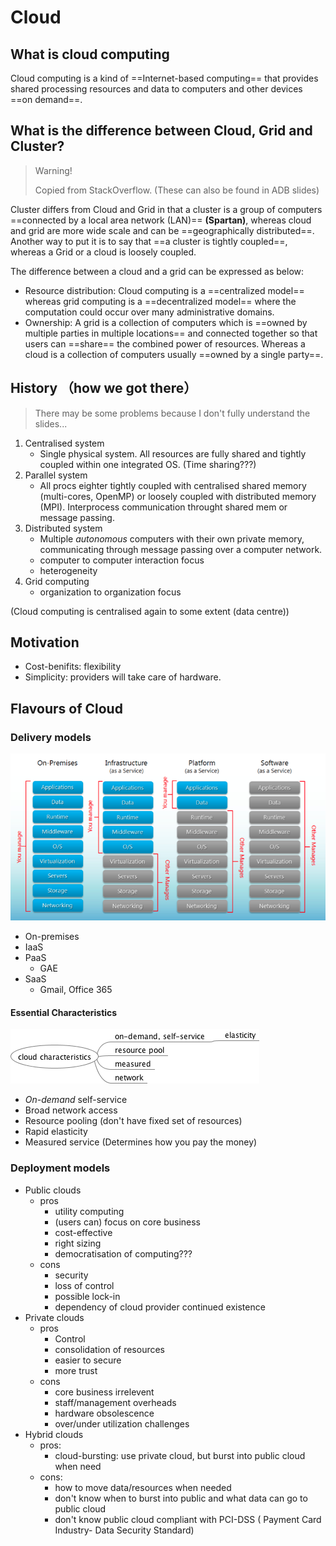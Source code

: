 # Cloud

## What is cloud computing

Cloud computing is a kind of ==Internet-based computing== that provides shared processing resources and data to computers and other devices ==on demand==.

## What is the difference between Cloud, Grid and Cluster? 

> Warning!
> 
> Copied from StackOverflow. (These can also be found in ADB slides)

Cluster differs from Cloud and Grid in that a cluster is a group of computers ==connected by a local area network (LAN)== **(Spartan)**, whereas cloud and grid are more wide scale and can be ==geographically distributed==. Another way to put it is to say that ==a cluster is tightly coupled==, whereas a Grid or a cloud is loosely coupled. 

The difference between a cloud and a grid can be expressed as below:

* Resource distribution: Cloud computing is a ==centralized model== whereas grid computing is a ==decentralized model== where the computation could occur over many administrative domains.
* Ownership: A grid is a collection of computers which is ==owned by multiple parties in multiple locations== and connected together so that users can ==share== the combined power of resources. Whereas a cloud is a collection of computers usually ==owned by a single party==.

## History （how we got there）

> There may be some problems because I don't fully understand the slides...

1. Centralised system
	* Single physical system. All resources are fully shared and tightly coupled within one integrated OS. (Time sharing???)
2. Parallel system
	* All procs eighter tightly coupled with centralised shared memory (multi-cores, OpenMP) or loosely coupled with distributed memory (MPI). Interprocess communication throught shared mem or message passing.
3. Distributed system
	* Multiple _autonomous_ computers with their own private memory, communicating through message passing over a computer network.
	* computer to computer interaction focus
	* heterogeneity
4. Grid computing
	* organization to organization focus

(Cloud computing is centralised again to some extent (data centre))

## Motivation
* Cost-benifits: flexibility
* Simplicity: providers will take care of hardware.

## Flavours of Cloud

### Delivery models

<img src= "./img/cloudflavours.png" style="max-width:100%"/>

* On-premises
* IaaS
* PaaS
	* GAE
* SaaS
	* Gmail, Office 365

#### Essential Characteristics

![](img/cloud_characteristics.png)

* _On-demand_ self-service
* Broad network access 
* Resource pooling (don't have fixed set of resources)
* Rapid elasticity
* Measured service (Determines how you pay the money)

### Deployment models

* Public clouds
	* pros
		* utility computing
		* (users can) focus on core business
		* cost-effective
		* right sizing
		* democratisation of computing???
	* cons
		* security
		* loss of control
		* possible lock-in
		* dependency of cloud provider continued existence
* Private clouds
   * pros  
      * Control
      * consolidation of resources
      * easier to secure
      * more trust
	* cons
		* core business irrelevent
		* staff/management overheads
		* hardware obsolescence
		* over/under utilization challenges
* Hybrid clouds  
   * pros: 
      * cloud-bursting: use private cloud, but burst into public cloud when need  
   * cons:
      * how to move data/resources when needed
      * don't know when to burst into public and what data can go to public cloud
      * don't know public cloud compliant with PCI-DSS ( Payment Card Industry- Data Security Standard)
